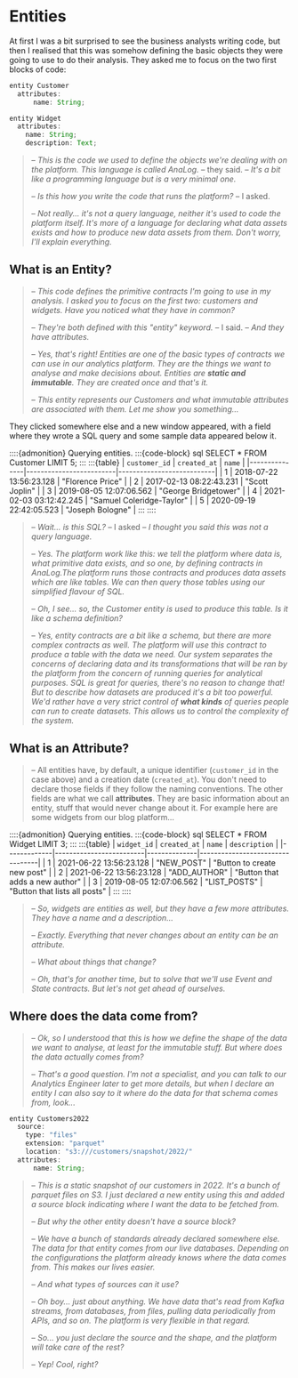 # Entities

At first I was a bit surprised to see the business analysts writing code, but then I realised that this was somehow defining the basic objects they were going to use to do their analysis. They asked me to focus on the two first blocks of code:

```js
entity Customer
  attributes:
      name: String;

entity Widget
  attributes:
    name: String;
    description: Text;
```

> – _This is the code we used to define the objects we're dealing with on the platform. This language is called AnaLog._ – they said. – _It's a bit like a programming language but is a very minimal one._
>
> – _Is this how you write the code that runs the platform?_ – I asked.
>
> – _Not really... it's not a query language, neither it's used to code the platform itself. It's more of a language for declaring what data assets exists and how to produce new data assets from them. Don't worry, I'll explain everything._

## What is an Entity?

> – _This code defines the primitive contracts I'm going to use in my analysis. I asked you to focus on the first two: customers and widgets. Have you noticed what they have in common?_
>
> – _They're both defined with this "entity" keyword._ – I said. – _And they have attributes._
>
> – _Yes, that's right! Entities are one of the basic types of contracts we can use in our analytics platform. They are the things we want to analyse and make decisions about. Entities are **static and immutable**. They are created once and that's it._
>
> – _This entity represents our Customers and what immutable attributes are associated with them. Let me show you something..._

They clicked somewhere else and a new window appeared, with a field where they wrote a SQL query and some sample data appeared below it.

::::{admonition} Querying entities.
:::{code-block} sql
SELECT * FROM Customer LIMIT 5;
:::
:::{table}
| `customer_id` | `created_at` | `name` |
|---------------|-------------------------|---------------------------|
| 1 | 2018-07-22 13:56:23.128 | "Florence Price" |
| 2 | 2017-02-13 08:22:43.231 | "Scott Joplin" |
| 3 | 2019-08-05 12:07:06.562 | "George Bridgetower" |
| 4 | 2021-02-03 03:12:42.245 | "Samuel Coleridge-Taylor" |
| 5 | 2020-09-19 22:42:05.523 | "Joseph Bologne" |
:::
::::

> – _Wait... is this SQL?_ – I asked – _I thought you said this was not a query language._
>
> – _Yes. The platform work like this: we tell the platform where data is, what primitive data exists, and so one, by defining contracts in AnaLog.The platform runs those contracts and produces data assets which are like tables. We can then query those tables using our simplified flavour of SQL._
>
> – _Oh, I see... so, the Customer entity is used to produce this table. Is it like a schema definition?_
>
> – _Yes, entity contracts are a bit like a schema, but there are more complex contracts as well. The platform will use this contract to produce a table with the data we need. Our system separates the concerns of declaring data and its transformations that will be ran by the platform from the concern of running queries for analytical purposes. SQL is great for queries, there's no reason to change that! But to describe how datasets are produced it's a bit too powerful. We'd rather have a very strict control of **what kinds** of queries people can run to create datasets. This allows us to control the complexity of the system._

## What is an Attribute?

> – All entities have, by default, a unique identifier (`customer_id` in the case above) and a creation date (`created_at`). You don't need to declare those fields if they follow the naming conventions. The other fields are what we call **attributes**. They are basic information about an entity, stuff that would never change about it. For example here are some widgets from our blog platform...

::::{admonition} Querying entities.
:::{code-block} sql
SELECT * FROM Widget LIMIT 3;
:::
:::{table}
| `widget_id` | `created_at` | `name` | `description` |
|-------------|-------------------------|--------------|---------------------------------|
| 1 | 2021-06-22 13:56:23.128 | "NEW_POST" | "Button to create new post" |
| 2 | 2021-06-22 13:56:23.128 | "ADD_AUTHOR" | "Button that adds a new author" |
| 3 | 2019-08-05 12:07:06.562 | "LIST_POSTS" | "Button that lists all posts" |
:::
::::

> – _So, widgets are entities as well, but they have a few more attributes. They have a name and a description..._
>
> – _Exactly. Everything that never changes about an entity can be an attribute._
>
> – _What about things that change?_
>
> – _Oh, that's for another time, but to solve that we'll use Event and State contracts. But let's not get ahead of ourselves._

## Where does the data come from?

> – _Ok, so I understood that this is how we define the shape of the data we want to analyse, at least for the immutable stuff. But where does the data actually comes from?_
>
> – _That's a good question. I'm not a specialist, and you can talk to our Analytics Engineer later to get more details, but when I declare an entity I can also say to it where do the data for that schema comes from, look..._

```js
entity Customers2022
  source:
    type: "files"
    extension: "parquet"
    location: "s3:///customers/snapshot/2022/"
  attributes:
      name: String;
```

> – _This is a static snapshot of our customers in 2022. It's a bunch of parquet files on S3. I just declared a new entity using this and added a source block indicating where I want the data to be fetched from._
>
> – _But why the other entity doesn't have a source block?_
>
> – _We have a bunch of standards already declared somewhere else. The data for that entity comes from our live databases. Depending on the configurations the platform already knows where the data comes from. This makes our lives easier._
>
> – _And what types of sources can it use?_
>
> – _Oh boy... just about anything. We have data that's read from Kafka streams, from databases, from files, pulling data periodically from APIs, and so on. The platform is very flexible in that regard._
>
> – _So... you just declare the source and the shape, and the platform will take care of the rest?_
>
> – _Yep! Cool, right?_
